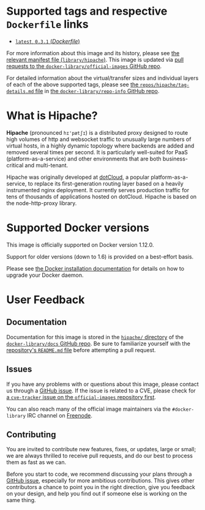 # Supported tags and respective `Dockerfile` links

-	[`latest`, `0.3.1` (*Dockerfile*)](https://github.com/dotcloud/hipache/blob/c2d4864a663d976ff2560493fe8e0dd424b792b3/Dockerfile)

For more information about this image and its history, please see [the relevant manifest file (`library/hipache`)](https://github.com/docker-library/official-images/blob/master/library/hipache). This image is updated via [pull requests to the `docker-library/official-images` GitHub repo](https://github.com/docker-library/official-images/pulls?q=label%3Alibrary%2Fhipache).

For detailed information about the virtual/transfer sizes and individual layers of each of the above supported tags, please see [the `repos/hipache/tag-details.md` file](https://github.com/docker-library/repo-info/blob/master/repos/hipache/tag-details.md) in [the `docker-library/repo-info` GitHub repo](https://github.com/docker-library/repo-info).

# What is Hipache?

**Hipache** (pronounced `hɪ'pætʃɪ`) is a distributed proxy designed to route high volumes of http and websocket traffic to unusually large numbers of virtual hosts, in a highly dynamic topology where backends are added and removed several times per second. It is particularly well-suited for PaaS (platform-as-a-service) and other environments that are both business-critical and multi-tenant.

Hipache was originally developed at [dotCloud](http://www.dotcloud.com), a popular platform-as-a-service, to replace its first-generation routing layer based on a heavily instrumented nginx deployment. It currently serves production traffic for tens of thousands of applications hosted on dotCloud. Hipache is based on the node-http-proxy library.

# Supported Docker versions

This image is officially supported on Docker version 1.12.0.

Support for older versions (down to 1.6) is provided on a best-effort basis.

Please see [the Docker installation documentation](https://docs.docker.com/installation/) for details on how to upgrade your Docker daemon.

# User Feedback

## Documentation

Documentation for this image is stored in the [`hipache/` directory](https://github.com/docker-library/docs/tree/master/hipache) of the [`docker-library/docs` GitHub repo](https://github.com/docker-library/docs). Be sure to familiarize yourself with the [repository's `README.md` file](https://github.com/docker-library/docs/blob/master/README.md) before attempting a pull request.

## Issues

If you have any problems with or questions about this image, please contact us through a [GitHub issue](https://github.com/dotcloud/hipache/issues). If the issue is related to a CVE, please check for [a `cve-tracker` issue on the `official-images` repository first](https://github.com/docker-library/official-images/issues?q=label%3Acve-tracker).

You can also reach many of the official image maintainers via the `#docker-library` IRC channel on [Freenode](https://freenode.net).

## Contributing

You are invited to contribute new features, fixes, or updates, large or small; we are always thrilled to receive pull requests, and do our best to process them as fast as we can.

Before you start to code, we recommend discussing your plans through a [GitHub issue](https://github.com/dotcloud/hipache/issues), especially for more ambitious contributions. This gives other contributors a chance to point you in the right direction, give you feedback on your design, and help you find out if someone else is working on the same thing.
